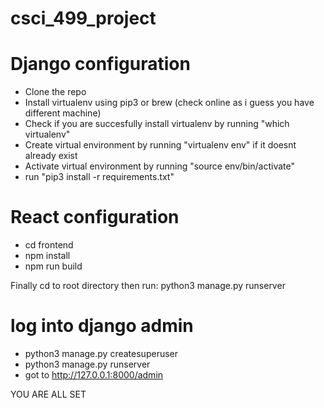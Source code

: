 # csci_499_project

# Django configuration
- Clone the repo
- Install virtualenv using pip3 or brew (check online as i guess you have different machine)
- Check if you are succesfully install virtualenv by running "which virtualenv"
- Create virtual environment by running "virtualenv env" if it doesnt already exist
- Activate virtual environment by running "source env/bin/activate"
- run "pip3 install -r requirements.txt"

# React configuration
- cd frontend
- npm install
- npm run build

Finally cd to root directory then run:
python3 manage.py runserver

# log into django admin
- python3 manage.py createsuperuser
- python3 manage.py runserver
- got to http://127.0.0.1:8000/admin

YOU ARE ALL SET
